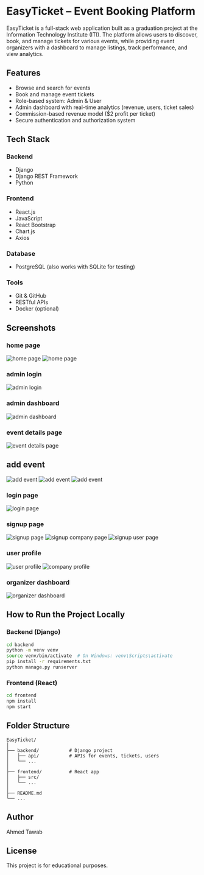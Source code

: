 
# EasyTicket – Event Booking Platform

EasyTicket is a full-stack web application built as a graduation project at the Information Technology Institute (ITI). The platform allows users to discover, book, and manage tickets for various events, while providing event organizers with a dashboard to manage listings, track performance, and view analytics.

## Features

- Browse and search for events
- Book and manage event tickets
- Role-based system: Admin & User
- Admin dashboard with real-time analytics (revenue, users, ticket sales)
- Commission-based revenue model ($2 profit per ticket)
- Secure authentication and authorization system

## Tech Stack

### Backend
- Django
- Django REST Framework
- Python

### Frontend
- React.js
- JavaScript
- React Bootstrap
- Chart.js
- Axios

### Database
- PostgreSQL (also works with SQLite for testing)

### Tools
- Git & GitHub
- RESTful APIs
- Docker (optional)

## Screenshots
### home page
![home page](screenshots/home1.png)
![home page](screenshots/home2.png)
### admin login
![admin login](screenshots/log%20in%20admin.png)
### admin dashboard
![admin dashboard](screenshots/admin%20dashboard.png)

### event details page
![event details page](screenshots/detils.png)
## add event
![add event](screenshots/add%20event%20s1.png)
![add event](screenshots/add%20event%20s2.png)
![add event](screenshots/add%20event%20s3.png)
### login page
![login page](screenshots/login%20.png)
### signup page
![signup page](screenshots/regester.png)
![signup company page](screenshots/regester%20organizer.png)
![signup user page](screenshots/regester.png)
### user profile
![user profile](screenshots/profil1.png)
![company profile](screenshots/profile%20company.png)
### organizer dashboard
![organizer dashboard](screenshots/org%20dashboard.png)




## How to Run the Project Locally

### Backend (Django)
```bash
cd backend
python -m venv venv
source venv/bin/activate  # On Windows: venv\Scripts\activate
pip install -r requirements.txt
python manage.py runserver
```

### Frontend (React)
```bash
cd frontend
npm install
npm start
```

## Folder Structure

```
EasyTicket/
│
├── backend/           # Django project
│   ├── api/           # APIs for events, tickets, users
│   └── ...
│
├── frontend/          # React app
│   ├── src/
│   └── ...
│
├── README.md
└── ...
```

## Author

Ahmed Tawab 

## License

This project is for educational purposes.
